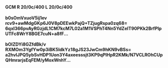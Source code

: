 #### GCM R 20/0c/400 L 20/0c/400
**b0sOmVxuoV5ij1ev**<br/>**rcv9+awMdgGKp6J0V8pDEEwkPajQ+TZjugRspa0zq68=**<br/>**6qxI366pvAyRGzjdL1CM7kcM7L02a1M1VSPhT4Nn5YdZeIT90PKk2BrfPlpUTFc8WrY8BGE7cuN+a8fF...**<br/><br/>
**bOlZDYi8GZfdBk/v**<br/>**RXMOm3YgfYw0p3iBK5ldkYz18gJS23JwCm9hKN9vBSs=**<br/>**a2hvIJPQ5ybSvHDP1Uon3Y4axeesssjt3KP9qPIHpR2KMk/N7VCLROhCUpQHmrarjsEqFEM/yMoxWnhY...**